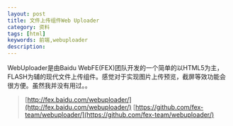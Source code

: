 ```yaml
---
layout: post
title: 文件上传组件Web Uploader
category: 资料
tags: [html]
keywords: 前端,webuploader
description: 
---
```


WebUploader是由Baidu WebFE(FEX)团队开发的一个简单的以HTML5为主，FLASH为辅的现代文件上传组件。感觉对于实现图片上传预览，截屏等效功能会很方便。虽然我并没有用过。。

>[http://fex.baidu.com/webuploader/](http://fex.baidu.com/webuploader/)
>[https://github.com/fex-team/webuploader/](https://github.com/fex-team/webuploader/)
